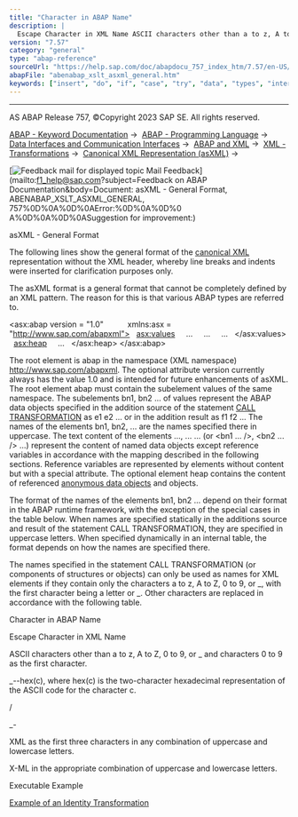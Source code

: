 ```yaml
---
title: "Character in ABAP Name"
description: |
  Escape Character in XML Name ASCII characters other than a to z, A to Z, 0 to 9, or _ and characters 0 to 9 as the first character. _--hex(c), where hex(c) is the two-character hexadecimal representation of the ASCII code for the character c. / _- XML as the first three characters in any combinat
version: "7.57"
category: "general"
type: "abap-reference"
sourceUrl: "https://help.sap.com/doc/abapdocu_757_index_htm/7.57/en-US/abenabap_xslt_asxml_general.htm"
abapFile: "abenabap_xslt_asxml_general.htm"
keywords: ["insert", "do", "if", "case", "try", "data", "types", "internal-table", "abenabap", "xslt", "asxml", "general"]
---
```


* * *

AS ABAP Release 757, ©Copyright 2023 SAP SE. All rights reserved.

[ABAP - Keyword Documentation](https://help.sap.com/doc/abapdocu_757_index_htm/7.57/en-US/abenabap.htm) →  [ABAP - Programming Language](https://help.sap.com/doc/abapdocu_757_index_htm/7.57/en-US/abenabap_reference.htm) →  [Data Interfaces and Communication Interfaces](https://help.sap.com/doc/abapdocu_757_index_htm/7.57/en-US/abenabap_data_communication.htm) →  [ABAP and XML](https://help.sap.com/doc/abapdocu_757_index_htm/7.57/en-US/abenabap_xml.htm) →  [XML - Transformations](https://help.sap.com/doc/abapdocu_757_index_htm/7.57/en-US/abenabap_xml_trafos.htm) →  [Canonical XML Representation (asXML)](https://help.sap.com/doc/abapdocu_757_index_htm/7.57/en-US/abenabap_xslt_asxml.htm) → 

 [![](Mail.gif?object=Mail.gif&sap-language=EN "Feedback mail for displayed topic") Mail Feedback](mailto:f1_help@sap.com?subject=Feedback on ABAP Documentation&body=Document: asXML - General Format, ABENABAP_XSLT_ASXML_GENERAL, 757%0D%0A%0D%0AError:%0D%0A%0D%0
A%0D%0A%0D%0ASuggestion for improvement:)

asXML - General Format

The following lines show the general format of the [canonical XML](https://help.sap.com/doc/abapdocu_757_index_htm/7.57/en-US/abencanonical_xml_represent_glosry.htm "Glossary Entry") representation without the XML header, whereby line breaks and indents were inserted for clarification purposes only.

The asXML format is a general format that cannot be completely defined by an XML pattern. The reason for this is that various ABAP types are referred to.

<asx:abap version = "1.0"
          xmlns:asx = "http://www.sap.com/abapxml">
  <asx:values>
    <bn1>...</bn1>
    <bn2>...</bn2>
    ...
  </asx:values>
  <asx:heap>
    ...
  </asx:heap>
</asx:abap>

The root element is abap in the namespace (XML namespace) http://www.sap.com/abapxml. The optional attribute version currently always has the value 1.0 and is intended for future enhancements of asXML. The root element abap must contain the subelement values of the same namespace. The subelements bn1, bn2 ... of values represent the ABAP data objects specified in the addition source of the statement [CALL TRANSFORMATION](https://help.sap.com/doc/abapdocu_757_index_htm/7.57/en-US/abapcall_transformation.htm) as e1 e2 ... or in the addition result as f1 f2 ... The names of the elements bn1, bn2, ... are the names specified there in uppercase. The text content of the elements <bn1>...</bn1>, <bn2>...</bn2> ... (or <bn1 ... />, <bn2 ... /> ...) represent the content of named data objects except reference variables in accordance with the mapping described in the following sections. Reference variables are represented by elements without content but with a special attribute. The optional element heap contains the content of referenced [anonymous data objects](https://help.sap.com/doc/abapdocu_757_index_htm/7.57/en-US/abenanonymous_data_object_glosry.htm "Glossary Entry") and objects.

The format of the names of the elements bn1, bn2 ... depend on their format in the ABAP runtime framework, with the exception of the special cases in the table below. When names are specified statically in the additions source and result of the statement CALL TRANSFORMATION, they are specified in uppercase letters. When specified dynamically in an internal table, the format depends on how the names are specified there.

The names specified in the statement CALL TRANSFORMATION (or components of structures or objects) can only be used as names for XML elements if they contain only the characters a to z, A to Z, 0 to 9, or \_, with the first character being a letter or \_. Other characters are replaced in accordance with the following table.

Character in ABAP Name

Escape Character in XML Name

ASCII characters other than a to z, A to Z, 0 to 9, or \_ and characters 0 to 9 as the first character.

\_--hex(c), where hex(c) is the two-character hexadecimal representation of the ASCII code for the character c.

/

\_-

XML as the first three characters in any combination of uppercase and lowercase letters.

X-ML in the appropriate combination of uppercase and lowercase letters.

Executable Example

[Example of an Identity Transformation](https://help.sap.com/doc/abapdocu_757_index_htm/7.57/en-US/abenxslt_abexa.htm)